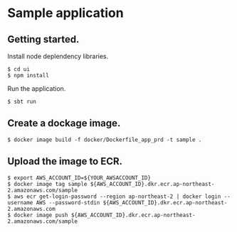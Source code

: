 # Sample application 

## Getting started.

Install node deplendency libraries.

```
$ cd ui
$ npm install
```

Run the application.

```
$ sbt run
```

## Create a dockage image.

```
$ docker image build -f docker/Dockerfile_app_prd -t sample .
```

## Upload the image to ECR.

```
$ export AWS_ACCOUNT_ID=${YOUR_AWSACCOUNT_ID}
$ docker image tag sample ${AWS_ACCOUNT_ID}.dkr.ecr.ap-northeast-2.amazonaws.com/sample
$ aws ecr get-login-password --region ap-northeast-2 | docker login --username AWS --password-stdin ${AWS_ACCOUNT_ID}.dkr.ecr.ap-northeast-2.amazonaws.com
$ docker image push ${AWS_ACCOUNT_ID}.dkr.ecr.ap-northeast-2.amazonaws.com/sample
```
